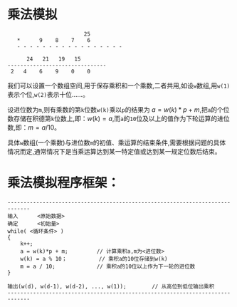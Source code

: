 # 乘法模拟
```
    		     	    25
   *      9    8    7    6
   - - - - - - - - - - - - - - - - - 
                  
      24   21   19   15
-------------------------------
 2   4    6    9    0    0
```

我们可以设置一个数组空间,用于保存乘积和一个乘数,二者共用,如设`w`数组,用`w(1)`表示个位,`w(2)`表示十位……。

设进位数为`m`,则有乘数的第`k`位数`w(k)`乘以`p`的结果为 $a = w(k)*p + m$,把`a`的个位数存储在积德第`k`位数上,即：$w(k) = a%10$,而`a`的`10`位及以上的值作为下轮运算的进位数,即：$m = a/10$。 

具体`w`数组(一个乘数)与进位数`m`的初值、乘运算的结束条件,需要根据问题的具体情况而定,通常情况下是当乘运算达到某一特定值或达到某一规定位数后结束。

# 乘法模拟程序框架：
```
-----------------------------------------------------------------------------
输入		<原始数据>
确定		<初始量>
while( <循环条件> )
{
    k++;
    a = w(k)*p + m;			// 计算乘积a,m为<进位数>
    w(k) = a % 10；			// 乘积a的10位存储到w(k)
    m = a / 10;				// 乘积a的10位以上作为下一轮的进位数
}

输出(w(d), w(d-1), w(d-2), ..., w(1));		// 从高位到低位输出乘积
-----------------------------------------------------------------------------
```